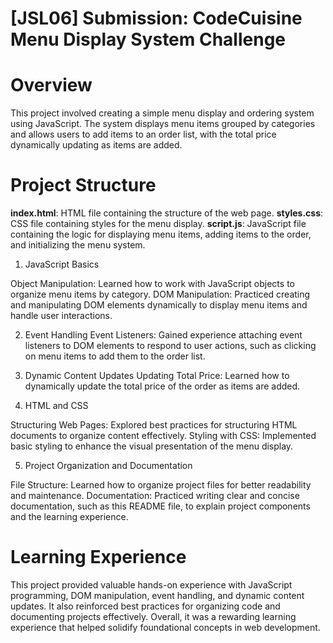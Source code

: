 # [JSL06] Submission: CodeCuisine Menu Display System Challenge

# Overview
This project involved creating a simple menu display and ordering system using JavaScript. The system displays menu items grouped by categories and allows users to add items to an order list, with the total price dynamically updating as items are added.

# Project Structure

**index.html**: HTML file containing the structure of the web page.
**styles.css**: CSS file containing styles for the menu display.
**script.js**: JavaScript file containing the logic for displaying menu items, adding items to the order, and initializing the menu system.

1. JavaScript Basics

Object Manipulation: Learned how to work with JavaScript objects to organize menu items by category.
DOM Manipulation: Practiced creating and manipulating DOM elements dynamically to display menu items and handle user interactions.

2. Event Handling
Event Listeners: Gained experience attaching event listeners to DOM elements to respond to user actions, such as clicking on menu items to add them to the order list.

3. Dynamic Content Updates
Updating Total Price: Learned how to dynamically update the total price of the order as items are added.

4. HTML and CSS

Structuring Web Pages: Explored best practices for structuring HTML documents to organize content effectively.
Styling with CSS: Implemented basic styling to enhance the visual presentation of the menu display.

5. Project Organization and Documentation

File Structure: Learned how to organize project files for better readability and maintenance.
Documentation: Practiced writing clear and concise documentation, such as this README file, to explain project components and the learning experience.

# Learning Experience

This project provided valuable hands-on experience with JavaScript programming, DOM manipulation, event handling, and dynamic content updates. It also reinforced best practices for organizing code and documenting projects effectively. Overall, it was a rewarding learning experience that helped solidify foundational concepts in web development.


